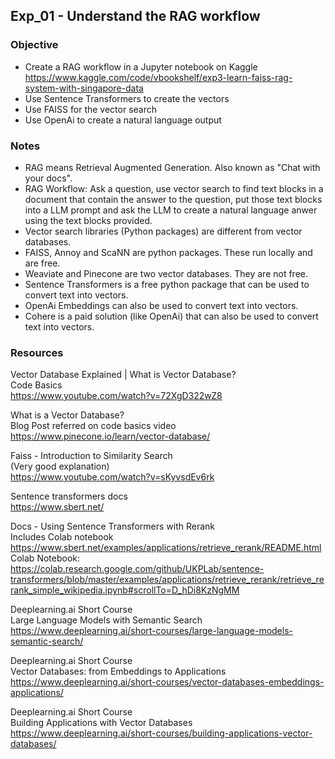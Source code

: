 ## Exp_01 - Understand the RAG workflow

### Objective
- Create a RAG workflow in a Jupyter notebook on Kaggle
  https://www.kaggle.com/code/vbookshelf/exp3-learn-faiss-rag-system-with-singapore-data
- Use Sentence Transformers to create the vectors
- Use FAISS for the vector search
- Use OpenAi to create a natural language output
  
### Notes
- RAG means Retrieval Augmented Generation. Also known as "Chat with your docs".
- RAG Workflow: Ask a question, use vector search to find text blocks
  in a document that contain the answer to the question, put those text blocks into a LLM prompt and ask the LLM to create a natural language anwer using the text blocks provided.
- Vector search libraries (Python packages) are different from vector databases.
- FAISS, Annoy and ScaNN are python packages. These run locally and are free.
- Weaviate and Pinecone are two vector databases. They are not free.
- Sentence Transformers is a free python package that can be used to convert text into vectors.
- OpenAi Embeddings can also be used to convert text into vectors.
- Cohere is a paid solution (like OpenAi) that can also be used to convert text into vectors.

### Resources

Vector Database Explained | What is Vector Database?<br>
Code Basics<br>
https://www.youtube.com/watch?v=72XgD322wZ8

What is a Vector Database?<br>
Blog Post referred on code basics video<br>
https://www.pinecone.io/learn/vector-database/

Faiss - Introduction to Similarity Search<br>
(Very good explanation)<br>
https://www.youtube.com/watch?v=sKyvsdEv6rk

Sentence transformers docs<br>
https://www.sbert.net/

Docs - Using Sentence Transformers with Rerank<br>
Includes Colab notebook<br>
https://www.sbert.net/examples/applications/retrieve_rerank/README.html
Colab Notebook:<br>
https://colab.research.google.com/github/UKPLab/sentence-transformers/blob/master/examples/applications/retrieve_rerank/retrieve_rerank_simple_wikipedia.ipynb#scrollTo=D_hDi8KzNgMM

Deeplearning.ai Short Course<br>
Large Language Models with Semantic Search<br>
https://www.deeplearning.ai/short-courses/large-language-models-semantic-search/

Deeplearning.ai Short Course<br>
Vector Databases: from Embeddings to Applications<br>
https://www.deeplearning.ai/short-courses/vector-databases-embeddings-applications/

Deeplearning.ai Short Course<br>
Building Applications with Vector Databases<br>
https://www.deeplearning.ai/short-courses/building-applications-vector-databases/<br>
